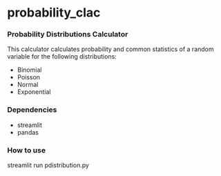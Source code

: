 # probability_clac
### Probability Distributions Calculator
This calculator calculates probability and common statistics of a random variable for the following distributions:
- Binomial
- Poisson
- Normal
- Exponential

### Dependencies
- streamlit
- pandas

### How to use
streamlit run pdistribution.py
